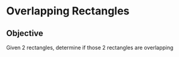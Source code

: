 
# Overlapping Rectangles

## Objective

Given 2 rectangles, determine if those 2 rectangles are overlapping

